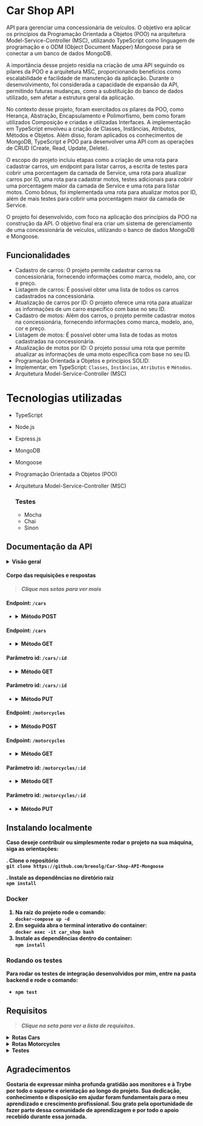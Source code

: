 # Car Shop API 

API para gerenciar uma concessionária de veículos. O objetivo era aplicar os princípios da Programação Orientada a Objetos (POO) na arquitetura Model-Service-Controller (MSC), utilizando TypeScript como linguagem de programação e o ODM (Object Document Mapper) Mongoose para se conectar a um banco de dados MongoDB.

A importância desse projeto residia na criação de uma API seguindo os pilares da POO e a arquitetura MSC, proporcionando benefícios como escalabilidade e facilidade de manutenção da aplicação. Durante o desenvolvimento, foi considerada a capacidade de expansão da API, permitindo futuras mudanças, como a substituição do banco de dados utilizado, sem afetar a estrutura geral da aplicação.

No contexto desse projeto, foram exercitados os pilares da POO, como Herança, Abstração, Encapsulamento e Polimorfismo, bem como foram utilizados Composição e criadas e utilizadas Interfaces. A implementação em TypeScript envolveu a criação de Classes, Instâncias, Atributos, Métodos e Objetos. Além disso, foram aplicados os conhecimentos de MongoDB, TypeScript e POO para desenvolver uma API com as operações de CRUD (Create, Read, Update, Delete).

O escopo do projeto incluiu etapas como a criação de uma rota para cadastrar carros, um endpoint para listar carros, a escrita de testes para cobrir uma porcentagem da camada de Service, uma rota para atualizar carros por ID, uma rota para cadastrar motos, testes adicionais para cobrir uma porcentagem maior da camada de Service e uma rota para listar motos. Como bônus, foi implementada uma rota para atualizar motos por ID, além de mais testes para cobrir uma porcentagem maior da camada de Service.

O projeto foi desenvolvido, com foco na aplicação dos princípios da POO na construção da API. O objetivo final era criar um sistema de gerenciamento de uma concessionária de veículos, utilizando o banco de dados MongoDB e Mongoose.

## Funcionalidades

- Cadastro de carros: O projeto permite cadastrar carros na concessionária, fornecendo informações como marca, modelo, ano, cor e preço.
- Listagem de carros: É possível obter uma lista de todos os carros cadastrados na concessionária.
- Atualização de carros por ID: O projeto oferece uma rota para atualizar as informações de um carro específico com base no seu ID.
- Cadastro de motos: Além dos carros, o projeto permite cadastrar motos na concessionária, fornecendo informações como marca, modelo, ano, cor e preço.
- Listagem de motos: É possível obter uma lista de todas as motos cadastradas na concessionária.
- Atualização de motos por ID: O projeto possui uma rota que permite atualizar as informações de uma moto específica com base no seu ID.
- Programação Orientada a Objetos e princípios SOLID:
- Implementar, em TypeScript: `Classes`, `Instâncias`, `Atributos` e `Métodos`.
- Arquitetura Model-Service-Controller (MSC)

# Tecnologias utilizadas


- TypeScript
- Node.js
- Express.js
- MongoDB
- Mongoose
- Programação Orientada a Objetos (POO)
- Arquitetura Model-Service-Controller (MSC)

  ### **Testes**
    - Mocha
    - Chai
    - Sinon

## Documentação da API

<details close>
      <summary><strong> Visão geral</summary>

| Endpoint     | Método HTTP | Descrição               | 
| :----------- | :---------- | :---------------------- |
| `/cars`|  POST        |  Cadastra um novo carro|
| `/cars`| GET         | Retorna todos os carros |
| `/cars/:id`| GET         | Retorna o carro especificado no id|
| `/cars/:id`| PUT         |  Atualiza um carro especificado no id|
| `/motorcycles`| POST        | Cadastra uma nova moto|
| `/motorcycles`| GET         |  Retorna todas as motos  |
| `/motorcycles/:id`| GET         | Retorna a moto especificado no id|
| `/motorcycles/:id` | PUT         | Atualiza uma moto especificada no id|

</details>

#### **Corpo das requisições e respostas**  
> *Clique nas setas para ver mais*  

#### **Endpoint:** `/cars`
- <details><summary> Método POST</summary>  
  Respostas 
  
    - O corpo da requisição e resposta deve seguir o formato abaixo com excessão do id que é gerado apenas na resposta:
    - Status: 201 Created
  
    ```json
      {
        "id": "634852326b35b59438fbea2f",
        "model": "Marea",
        "year": 1992,
        "color": "Red",
        "status": true,
        "buyValue": 12.000,
        "doorsQty": 2,
        "seatsQty": 5
      }
    ```
</details>

#### **Endpoint:** `/cars`
- <details><summary>Método GET</summary>

  Respostas  
    - Status: 200 OK
      ```json
        [
          {
            "id": "634852326b35b59438fbea2f",
            "model": "Marea",
            "year": 2002,
            "color": "Black",
            "status": true,
            "buyValue": 15.99,
            "doorsQty": 4,
            "seatsQty": 5
          },
          {
            "id": "634852326b35b59438fbea31",
            "model": "Tempra",
            "year": 1995,
            "color": "Black",
            "buyValue": 39,
            "doorsQty": 2,
            "seatsQty": 5
          }
        ]
      ```
</details>

#### **Parâmetro id:** `/cars/:id`
- <details> <summary>Método GET</summary>

  Respostas 
  - Status: 200 OK  
      ```json
        {
          "id": "634852326b35b59438fbea2f",
          "model": "Marea",
          "year": 2002,
          "color": "Black",
          "status": true,
          "buyValue": 15.99,
          "doorsQty": 4,
          "seatsQty": 5
        }
      ```
  - Status 404 Not Found Error
      ```json
        { "message": "Car not found" }
      ```

  - Status 422 Unprocessable
      ```json
        { "message": "Invalid mongo id" }
      ```
</details>

#### **Parâmetro id:** `/cars/:id`
- <details><summary>Método PUT</summary>

  Respostas 
  - Status: 200 OK  
      ```json
        {
          "id": "634852326b35b59438fbea2f",
          "model": "Marea",
          "year": 2002,
          "color": "Black",
          "status": true,
          "buyValue": 15.99,
          "doorsQty": 4,
          "seatsQty": 5
        }
      ```
  - Status 404 Not Found Error
      ```json
        { "message": "Car not found" }
      ```

  - Status 422 Unprocessable
      ```json
        { "message": "Invalid mongo id" }
      ```
</details>

#### **Endpoint:** `/motorcycles`
- <details><summary> Método POST</summary>  
  Respostas 
  
    - O corpo da requisição e resposta deve seguir o formato abaixo com excessão do id que é gerado apenas na resposta:
    - Status: 201 Created
  
    ```json
    {
      "model": "Honda Cb 600f Hornet",
      "year": 2005,
      "color": "Yellow",
      "status": true,
      "buyValue": 30.000,
      "category": "Street",
      "engineCapacity": 600
    }
    ```
</details>

#### **Endpoint:** `/motorcycles`
- <details><summary>Método GET</summary>

  Respostas  
    - Status: 200 OK
      ```json
        [
          {
            "id": "634852326b35b59438fbea2f",
            "model": "Honda Cb 600f Hornet",
            "year": 2005,
            "color": "Yellow",
            "status": true,
            "buyValue": 30.000,
            "category": "Street",
            "engineCapacity": 600
          },
          {
            "id": "634852326b35b59438fbea31",
            "model": "Honda Cbr 1000rr",
            "year": 2011,
            "color": "Orange",
            "status": true,
            "buyValue": 59.900,
            "category": "Street",
            "engineCapacity": 1000
          }
        ]
      ```
</details>

#### **Parâmetro id:** `/motorcycles/:id`
- <details> <summary>Método GET</summary>

  Respostas 
  - Status: 200 OK  
      ```json
        {
          "id": "634852326b35b59438fbea2f",
          "model": "Marea",
          "year": 2002,
          "color": "Black",
          "status": true,
          "buyValue": 15.99,
          "doorsQty": 4,
          "seatsQty": 5
        }
      ```
  - Status 404 Not Found Error
      ```json
        { "message": "Motorcycle not found" }
      ```

  - Status 422 Unprocessable
      ```json
        { "message": "Invalid mongo id" }
      ```
</details>

#### **Parâmetro id:** `/motorcycles/:id`
- <details><summary>Método PUT</summary>

  Respostas 
  - Status: 200 OK  
      ```json
        {
          "id": "634852326b35b59438fbea2f",
          "model": "Honda Cb 600f Hornet",
          "year": 2014,
          "color": "Red",
          "status": true,
          "buyValue": 45.000,
          "category": "Street",
          "engineCapacity": 600
        }
      ```
  - Status 404 Not Found Error
      ```json
        { "message": "Motorcycle not found" }
      ```

  - Status 422 Unprocessable
      ```json
        { "message": "Invalid mongo id" }
      ```
</details>



## Instalando localmente

Caso deseje contribuir ou simplesmente rodar o projeto na sua máquina, siga as orientações: 

. Clone o repositório   
  `git clone https://github.com/brenolg/Car-Shop-API-Mongoose`

. Instale as dependências no diretório raiz  
  `npm install`

### **Docker**
1. Na raíz do projeto rode o comando:  
  `docker-compose up -d`  
2. Em seguida abra o terminal interativo do container:  
  `docker exec -it car_shop bash`  
3. Instale as dependências dentro do container:  
  `npm install`

### **Rodando os testes**
Para rodar os testes de integração desenvolvidos por mim, entre na pasta backend e rode o comando:  
- `npm test`

## Requisitos
> *Clique na seta para ver a lista de requisitos.*

<details><summary><strong>Rotas Cars</strong></summary> 
<br/> 
01 - Endpoint /cars onde seja possível cadastrar um carro
   
<details><summary><strong>Detalhes</strong></summary> 
- O endpoint deve ser acessível através do caminho (`/cars`);

- Os carros cadastrados devem ser salvos na collection `cars` do banco de dados;

- Os nomes dos arquivos/classes/interfaces devem ser definidos em inglês e seguir a organização/padronização de diretórios e nomenclatura ensinadas na seção;

- Os nomes das classes devem possuir os mesmos nomes dos arquivos; (ex: `Pet.ts` ---> `export default class Pet { }`);

- Os atributos necessários para criar um carro estão na tabela:

| Atributos | Descrição |
| :-------: | :-------- |
| `id`   | _String_ contendo id do veículo |
| `model`   | _String_ contendo modelo do veículo |
| `year`    | _Number_ contendo ano de fabricação do veículo |
| `color`   | _String_ contendo cor principal do veículo |
| `status`  | _Booleano_ contendo status que define se um veículo pode ou não ser comprado _(este atributo deve ser opcional e se não passado, deve ser `false`)_ |
| `buyValue` | _Number_ contendo valor de compra do veículo |
| `doorsQty` | _Number_ contendo quantidade de portas de um carro |
| `seatsQty` | _Number_ contendo quantidade de assentos de um carro |

- O corpo da requisição poderá seguir o formato abaixo:

```json
{
  "model": "Marea",
  "year": 2002,
  "color": "Black",
  "status": true,
  "buyValue": 15.990,
  "doorsQty": 4,
  "seatsQty": 5
}
```

<details close>
  <summary>Os seguintes pontos serão avaliados</summary>

  - Será validado que existe uma *interface* de nome `ICar` que representa o contrato usado para cadastrar um carro;
  - Será validado que a *interface* contém os atributos especificados na tabela;
  - Será validado que existe uma *classe* de domínio com o nome `Car` que representa o objeto carro;
  - Será validado que a *classe* de domínio carro contém os atributos: `doorsQty` e `seatsQty` acessíveis apenas a própria classe;
  - Será validado que a *classe* de domínio carro contém os atributos restantes acessíveis a própria classe e suas subclasses;
  - Será validado que a instância da *classe* de domínio carro recebe como parâmetro um objeto do tipo `ICar`;
  - Será validado que é possível cadastrar um carro com sucesso;
    - Deve-se retornar um JSON com as seguintes chaves:
    ```json
      {
        "id": "6348513f34c397abcad040b2",
        "model": "Marea",
        "year": 2002,
        "color": "Black",
        "status": true,
        "buyValue": 15.990,
        "doorsQty": 4,
        "seatsQty": 5
      }
    ```

  <br>
</details>
</details>

<br/> 
02 - Endpoints para listar carros
   
<details><summary><strong>Detalhes</strong></summary> 
- O endpoint deve ser acessível através do caminho (`/cars`) e (`/cars/:id`);

- Os carros listados devem vir da collection `cars` do banco de dados;

- Através do caminho `/cars/:id`, apenas o carro com o `id` presente na URL deve ser retornado;

<details close>
  <summary>Os seguintes pontos foram avaliados</summary>

  - Será validado que é possível listar todos os carros;
    - Deve-se retornar um JSON com as seguintes chaves: 
      ```json
        [
          {
            "id": "634852326b35b59438fbea2f",
            "model": "Marea",
            "year": 2002,
            "color": "Black",
            "status": true,
            "buyValue": 15.99,
            "doorsQty": 4,
            "seatsQty": 5
          },
          {
            "id": "634852326b35b59438fbea31",
            "model": "Tempra",
            "year": 1995,
            "color": "Black",
            "buyValue": 39,
            "doorsQty": 2,
            "seatsQty": 5
          }
        ]
      ```
  - Será validado que não é possível listar um carro que não existe;
    - Deve-se retornar o `status 404` e um JSON com a seguinte mensagem: 
      ```json
        { "message": "Car not found" }
      ```
  - Será validado que não é possível listar um carro quando o formato do `id` esta inválido;
    - Deve-se retornar o `status 422` e um JSON com a seguinte mensagem: 
      ```json
        { "message": "Invalid mongo id" }
      ```
  - Será validado que é possível listar um carro específico com sucesso;
    - Deve-se retornar um JSON com as seguintes chaves: 
      ```json
        {
          "id": "634852326b35b59438fbea2f",
          "model": "Marea",
          "year": 2002,
          "color": "Black",
          "status": true,
          "buyValue": 15.99,
          "doorsQty": 4,
          "seatsQty": 5
        }
      ```
  <br>
</details>
</details>
<br/> 
03 -  Endpoint /cars/:id onde seja possível atualizar um carro por ID
   
<details><summary><strong>Detalhes</strong></summary> 
- O endpoint deve ser acessível através do caminho (`/cars`) e (`/cars/:id`);

- Os carros listados devem vir da collection `cars` do banco de dados;

- Através do caminho `/cars/:id`, apenas o carro com o `id` presente na URL deve ser retornado;

<details close>
  <summary>Os seguintes pontos foram avaliados</summary>

  - Será validado que é possível listar todos os carros;
    - Deve-se retornar um JSON com as seguintes chaves: 
      ```json
        [
          {
            "id": "634852326b35b59438fbea2f",
            "model": "Marea",
            "year": 2002,
            "color": "Black",
            "status": true,
            "buyValue": 15.99,
            "doorsQty": 4,
            "seatsQty": 5
          },
          {
            "id": "634852326b35b59438fbea31",
            "model": "Tempra",
            "year": 1995,
            "color": "Black",
            "buyValue": 39,
            "doorsQty": 2,
            "seatsQty": 5
          }
        ]
      ```
  - Será validado que não é possível listar um carro que não existe;
    - Deve-se retornar o `status 404` e um JSON com a seguinte mensagem: 
      ```json
        { "message": "Car not found" }
      ```
  - Será validado que não é possível listar um carro quando o formato do `id` esta inválido;
    - Deve-se retornar o `status 422` e um JSON com a seguinte mensagem: 
      ```json
        { "message": "Invalid mongo id" }
      ```
  - Será validado que é possível listar um carro específico com sucesso;
    - Deve-se retornar um JSON com as seguintes chaves: 
      ```json
        {
          "id": "634852326b35b59438fbea2f",
          "model": "Marea",
          "year": 2002,
          "color": "Black",
          "status": true,
          "buyValue": 15.99,
          "doorsQty": 4,
          "seatsQty": 5
        }
      ```
  <br>
</details>
</details>
</details>
</details>
</details>

<details><summary><strong>Rotas Motorcycles</strong></summary> 

<br/> 
01 - Rota /motorcycles onde seja possível cadastrar uma moto
   
<details><summary><strong>Detalhes</strong></summary> 
- O endpoint deve ser acessível através do caminho (`/motorcycles`);

- As motos cadastradas devem ser salvas na collection `motorcycles` do banco de dados;

- Os nomes dos arquivos/classes/interfaces devem ser definidos em inglês e seguir a organização/padronização de diretórios e nomenclatura ensinadas na seção;

- Os nomes das classes devem possuir os mesmos nomes dos arquivos; (ex: `Pet.ts` ---> `export default class Pet { }`);

- *Interface* e *classe de domínio* referentes a carro, obrigatoriamente devem ser refatorados;

- Os atributos necessários para criar uma moto estão na tabela:

| Atributos | Descrição |
| :-------: | :-------- |
| `id`   | _String_ contendo id do veículo |
| `model`   | _String_ contendo modelo do veículo |
| `year`    | _Number_ contendo ano de fabricação do veículo |
| `color`   | _String_ contendo cor principal do veículo |
| `status`  | _Booleano_ contendo status que define se um veículo pode ou não ser comprado _(este atributo deve ser opcional e se não passado, deve ser `false`)_ |
| `buyValue` | _Number_ contendo valor de compra do veículo |
| `category` | _String_ contendo categoria da moto _(opções: `Street`, `Custom` ou `Trail`)_ |
| `engineCapacity` | _Number_ contendo capacidade do motor |

- O corpo da requisição poderá seguir o formato abaixo:
```json
{
  "model": "Honda Cb 600f Hornet",
  "year": 2005,
  "color": "Yellow",
  "status": true,
  "buyValue": 30.000,
  "category": "Street",
  "engineCapacity": 600
}
```

<details close>
  <summary>Os seguintes pontos serão avaliados</summary>

  - Será validado que existe uma *interface* de nome `IMotorcycle` que representa o contrato usado para cadastrar uma moto;
  - Será validado que a *interface* contém os atributos especificados na tabela;
  - Será validado que existe uma *interface* de nome `IVehicle` e esta contém os atributos repetidos de carro e moto;
    - _Deve-se refatorar as `Interfaces` se necessário;_
  - Será validado que existe uma *classe* de domínio com o nome `Motorcycle` que representa o objeto moto;
  - Será validado que a *classe* de domínio moto contém os atributos: `category` e `engineCapacity` acessíveis apenas a própria classe;
  - Será validado que a *classe* de domínio moto contém os atributos restantes acessíveis a própria classe e suas subclasses;
  - Será validado que a instância da *classe* de domínio moto recebe como parâmetro um objeto do tipo `IMotorcycle`;
  - Será validado que existe uma *classe* de domínio com o nome `Vehicle` e esta contém os atributos repetidos de carro e moto;
    - _Deve-se refatorar as `Domains` se necessário;_
  - Será validado que a *classe* de domínio veiculo contém os atributos acessíveis a própria classe e suas subclasses;
  - Será validado que existe uma *classe* de nome `AbstractODM` que representa o modelo de comunicação com o banco e ela serve como abstração para as demais;
    - _Deve-se refatorar as `Models` se necessário;_
  - Será validado que é possível cadastrar uma moto com sucesso;
    - Deve-se retornar um JSON com as seguintes chaves:
    ```json
      {
        "id": "6348513f34c397abcad040b2",
        "model": "Honda Cb 600f Hornet",
        "year": 2005,
        "color": "Yellow",
        "status": true,
        "buyValue": 30.000,
        "category": "Street",
        "engineCapacity": 600
      }
    ```

  <br>
</details>
</details>

<br/> 
02 - Rotas /motorcycles onde seja possível listar motos
   
<details><summary><strong>Detalhes</strong></summary> 
- O endpoint deve ser acessível através do caminho (`/motorcycles`) e (`/motorcycles/:id`);

- As motos listadas devem vir da collection `motorcycles` do banco de dados;

- Através do caminho `/motorcycles/:id`, apenas a moto com o `id` presente na URL deve ser retornada;

<details close>
  <summary>Os seguintes pontos serão avaliados</summary>

  - Será validado que é possível listar todas as motos;
    - Deve-se retornar um JSON com as seguintes chaves: 
      ```json
        [
          {
            "id": "634852326b35b59438fbea2f",
            "model": "Honda Cb 600f Hornet",
            "year": 2005,
            "color": "Yellow",
            "status": true,
            "buyValue": 30.000,
            "category": "Street",
            "engineCapacity": 600
          },
          {
            "id": "634852326b35b59438fbea31",
            "model": "Honda Cbr 1000rr",
            "year": 2011,
            "color": "Orange",
            "status": true,
            "buyValue": 59.900,
            "category": "Street",
            "engineCapacity": 1000
          }
        ]
      ```
  - Será validado que não é possível listar uma moto que não existe;
    - Deve-se retornar o `status 404` e um JSON com a seguinte mensagem: 
      ```json
        { "message": "Motorcycle not found" }
      ```
  - Será validado que não é possível listar uma moto quando o formato do `id` esta inválido;
    - Deve-se retornar o `status 422` e um JSON com a seguinte mensagem: 
      ```json
        { "message": "Invalid mongo id" }
      ```
  - Será validado que é possível listar uma moto específica com sucesso;
    - Deve-se retornar um JSON com as seguintes chaves: 
      ```json
        {
          "id": "634852326b35b59438fbea31",
          "model": "Honda Cbr 1000rr",
          "year": 2011,
          "color": "Orange",
          "status": true,
          "buyValue": 59.900,
          "category": "Street",
          "engineCapacity": 1000
        }
      ```
  <br>
</details>
</details>
<br/> 
03 -  Rota /motorcycles/:id onde seja possível atualizar uma moto por ID
   
<details><summary><strong>Detalhes</strong></summary> 
- O endpoint deve ser acessível através do caminho (`/motorcycles/:id`);

- Apenas a moto com o `id` presente na URL deve ser atualizada;

- O corpo da requisição poderá seguir o formato abaixo:

```json
{
  "model": "Honda Cb 600f Hornet",
  "year": 2014,
  "color": "Red",
  "status": true,
  "buyValue": 45.000,
  "category": "Street",
  "engineCapacity": 600
}
```

<details close>
  <summary>Os seguintes pontos foram avaliados</summary>

  - Será validado que não é possível alterar uma moto que não existe;
    - Deve-se retornar o `status 404` e um JSON com a seguinte mensagem: 
      ```json
        { "message": "Motorcycle not found" }
      ```
  - Será validado que não é possível alterar uma moto quando o formato do `id` esta inválido;
    - Deve-se retornar o `status 422` e um JSON com a seguinte mensagem: 
      ```json
        { "message": "Invalid mongo id" }
      ```
  - Será validado que é possível alterar uma moto com sucesso;
    - Deve-se retornar um JSON com as seguintes chaves: 
    ```json
      {
        "id": "634852326b35b59438fbea2f",
        "model": "Honda Cb 600f Hornet",
        "year": 2014,
        "color": "Red",
        "status": true,
        "buyValue": 45.000,
        "category": "Street",
        "engineCapacity": 600
      }
    ```

  <br>
</details>
</details>
</details>
</details>
</details>
</details>
</details>

<details><summary><strong>Testes</strong></summary> 

- Obrigatoriamente seus arquivos de teste devem ficar no diretório `tests/unit`;

- Obrigatoriamente seus testes devem fazer stub do banco de dados;

- Opcionalmente você pode parar o serviço do `MongoDB` em sua máquina e executar seus teste com o comando `npm run test:mocha`;
- Execute o comando `test:coverage`; para analisar cobertura total das linhas;

- Só será contabilizada a cobertura, se seus testes não conterem erros.
  
01- Escreva testes para cobrir 30% da camada de Service
<details open>
  <summary>Detalhes</summary>

  - Será validado que os testes escritos por você estão sendo executados sem erros;
  - Será validado que existe um mínimo de 3 funções na camada `Services`.
  - Será validado que a cobertura total das linhas dos arquivos da camada `Services` é maior ou igual a 30%;

  <br>
</details>

02- Escreva testes para cobrir 60% da camada de Service
<details close>
  <summary>Detalhes</summary>

  - Será validado que os testes escritos por você estão sendo executados sem erros;
  - Será validado que existe um mínimo de 5 funções na camada `Services`.
  - Será validado que a cobertura total das linhas dos arquivos da camada `Services` é maior ou igual a 60%;

  <br>
</details>

03- Escreva testes para cobrir 80% da camada de Service
<details open>
  <summary>Detalhes</summary>

  - Será validado que os testes escritos por você estão sendo executados sem erros;
  - Será validado que existe um mínimo de 8 funções na camada `Services`.
  - Será validado que a cobertura total das linhas dos arquivos da camada `Services` é maior ou igual a 80%;

  <br>
</details>

04- Cobertura total das linhas dos arquivos da camada `Services` é maior ou igual a 100%;

</details>

## Agradecimentos
Gostaria de expressar minha profunda gratidão aos monitores e à Trybe por todo o suporte e orientação ao longo do projeto. Sua dedicação, conhecimento e disposição em ajudar foram fundamentais para o meu aprendizado e crescimento profissional. Sou grato pela oportunidade de fazer parte dessa comunidade de aprendizagem e por todo o apoio recebido durante essa jornada.
